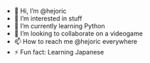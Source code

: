 - 👋 Hi, I’m @hejoric
- 👀 I’m interested in stuff
- 🌱 I’m currently learning Python
- 💞️ I’m looking to collaborate on a videogame
- 📫 How to reach me @hejoric everywhere
- ⚡ Fun fact: Learning Japanese

<!---
hejoric/hejoric is a ✨ special ✨ repository because its `README.md` (this file) appears on your GitHub profile.
You can click the Preview link to take a look at your changes.
--->
